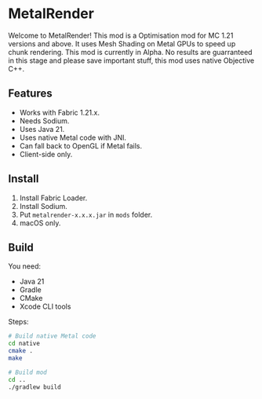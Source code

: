 # MetalRender

Welcome to MetalRender! This mod is a Optimisation mod for MC 1.21 versions and above. It uses Mesh Shading on Metal GPUs to speed up chunk rendering.
This mod is currently in Alpha. No results are guarranteed in this stage and please save important stuff, this mod uses native Objective C++.

## Features
- Works with Fabric 1.21.x.
- Needs Sodium.
- Uses Java 21.
- Uses native Metal code with JNI.
- Can fall back to OpenGL if Metal fails.
- Client-side only.

## Install
1. Install Fabric Loader.
2. Install Sodium.
3. Put `metalrender-x.x.x.jar` in `mods` folder.
4. macOS only.

## Build
You need:
- Java 21
- Gradle
- CMake
- Xcode CLI tools

Steps:
```bash
# Build native Metal code
cd native
cmake .
make

# Build mod
cd ..
./gradlew build
